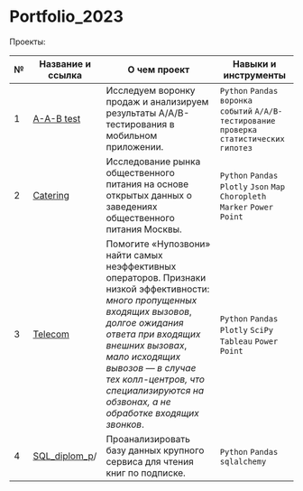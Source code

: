 # Portfolio_2023

Проекты:

| №	| Название и ссылка	| О чем проект |	Навыки и инструменты |
|---|-------------------|--------------|-----------------------|
|1|[A-A-B test](https://github.com/Tol357/Portfolio_2023/tree/main/A-A-B%20test)|Исследуем воронку продаж и анализируем результаты A/A/B-тестирования в мобильном приложении.|`Python` `Pandas` `воронка событий` `А/A/B-тестирование` `проверка статистических гипотез`|
|2|[Catering](https://github.com/Tol357/Portfolio_2023/tree/main/Catering)|Исследование рынка общественного питания на основе открытых данных о заведениях общественного питания Москвы.|`Python` `Pandas` `Plotly` `Json` `Map` `Choropleth` `Marker` `Power Point`|
|3|[Telecom](https://github.com/Tol357/Portfolio_2023/tree/main/Telecom)|Помогите «Нупозвони» найти самых неэффективных операторов. Признаки низкой эффективности: *много пропущенных входящих вызовов*, *долгое ожидания ответа при входящих внешних вызовах*, *мало исходящих вывозов — в случае тех колл-центров, что специализируются на обзвонах, а не обработке входящих звонков*.|`Python` `Pandas` `Plotly` `SciPy` `Tableau` `Power Point`|
|4|[SQL_diplom_p](https://github.com/Tol357/Portfolio_2023/tree/main/SQL_project)/|Проанализировать базу данных крупного сервиса для чтения книг по подписке.|`Python` `Pandas` `sqlalchemy`|
